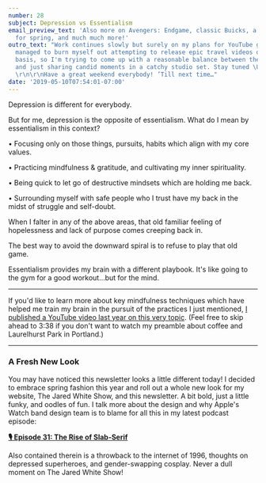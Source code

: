```yaml
---
number: 28
subject: Depression vs Essentialism
email_preview_text: 'Also more on Avengers: Endgame, classic Buicks, a fresh new look
  for spring, and much much more!'
outro_text: "Work continues slowly but surely on my plans for YouTube going forward…I
  managed to burn myself out attempting to release epic travel videos on a regular
  basis, so I'm trying to come up with a reasonable balance between the dramatic stuff
  and just sharing candid moments in a catchy studio set. Stay tuned \U0001F603\U0001F3A5\U0001F4A1
  \r\n\r\nHave a great weekend everybody! ’Till next time…"
date: '2019-05-10T07:54:01-07:00'
---
```


Depression is different for everybody.

But for me, depression is the opposite of essentialism. What do I mean by essentialism in this context?

• Focusing only on those things, pursuits, habits which align with my core values.

• Practicing mindfulness & gratitude, and cultivating my inner spirituality.

• Being quick to let go of destructive mindsets which are holding me back.

• Surrounding myself with safe people who I trust have my back in the midst of struggle and self-doubt.

When I falter in any of the above areas, that old familiar feeling of hopelessness and lack of purpose comes creeping back in.

The best way to avoid the downward spiral is to refuse to play that old game.

Essentialism provides my brain with a different playbook. It's like going to the gym for a good workout…but for the mind.

----

If you'd like to learn more about key mindfulness techniques which have helped me train my brain in the pursuit of the practices I just mentioned, [I published a YouTube video last year on this very topic](https://youtu.be/9M_evmY-9TU). (Feel free to skip ahead to 3:38 if you don't want to watch my preamble about coffee and Laurelhurst Park in Portland.)

----

### A Fresh New Look

You may have noticed this newsletter looks a little different today! I decided to embrace spring fashion this year and roll out a whole new look for my website, The Jared White Show, and this newsletter. A bit bold, just a little funky, and oodles of fun. I talk more about the design and why Apple's Watch band design team is to blame for all this in my latest podcast episode:

**[🎙 Episode 31: The Rise of Slab-Serif](https://jaredwhite.com/podcast/31)**

Also contained therein is a throwback to the internet of 1996, thoughts on depressed superheroes, and gender-swapping cosplay. Never a dull moment on The Jared White Show!